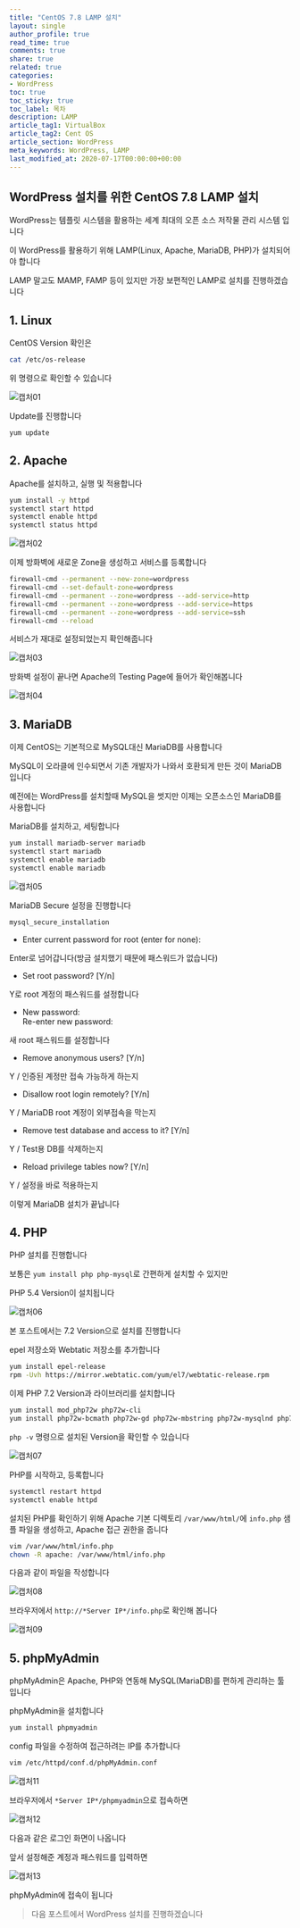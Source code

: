 ```yaml
---
title: "CentOS 7.8 LAMP 설치"
layout: single
author_profile: true
read_time: true
comments: true
share: true
related: true
categories:
- WordPress
toc: true
toc_sticky: true
toc_label: 목차
description: LAMP
article_tag1: VirtualBox
article_tag2: Cent OS
article_section: WordPress
meta_keywords: WordPress, LAMP
last_modified_at: 2020-07-17T00:00:00+00:00
---
```

## WordPress 설치를 위한 CentOS 7.8 LAMP 설치

WordPress는 템플릿 시스템을 활용하는 세계 최대의 오픈 소스 저작물 관리 시스템 입니다

이 WordPress를 활용하기 위해 LAMP(Linux, Apache, MariaDB, PHP)가 설치되어야 합니다

LAMP 말고도 MAMP, FAMP 등이 있지만 가장 보편적인 LAMP로 설치를 진행하겠습니다

## 1. Linux

CentOS Version 확인은

~~~bash
cat /etc/os-release
~~~

위 명령으로 확인할 수 있습니다

![캡처01](https://user-images.githubusercontent.com/51220344/87903955-39b19300-ca98-11ea-90c7-74391f770683.PNG)

Update를 진행합니다

~~~bash
yum update
~~~

## 2. Apache

Apache를 설치하고, 실행 및 적용합니다

~~~bash
yum install -y httpd
systemctl start httpd
systemctl enable httpd
systemctl status httpd
~~~

![캡처02](https://user-images.githubusercontent.com/51220344/87904172-b3498100-ca98-11ea-8423-839cc9988a88.PNG)

이제 방화벽에 새로운 Zone을 생성하고 서비스를 등록합니다

~~~bash
firewall-cmd --permanent --new-zone=wordpress
firewall-cmd --set-default-zone=wordpress
firewall-cmd --permanent --zone=wordpress --add-service=http
firewall-cmd --permanent --zone=wordpress --add-service=https
firewall-cmd --permanent --zone=wordpress --add-service=ssh
firewall-cmd --reload
~~~

서비스가 재대로 설정되었는지 확인해줍니다

![캡처03](https://user-images.githubusercontent.com/51220344/87904360-1804db80-ca99-11ea-92c1-48708d88b0d8.PNG)

방화벽 설정이 끝나면 Apache의 Testing Page에 들어가 확인해봅니다

![캡처04](https://user-images.githubusercontent.com/51220344/87905984-b5adda00-ca9c-11ea-8fc5-1b8b1cdf028d.PNG)

## 3. MariaDB

이제 CentOS는 기본적으로 MySQL대신 MariaDB를 사용합니다

MySQL이 오라클에 인수되면서 기존 개발자가 나와서 호환되게 만든 것이 MariaDB 입니다

예전에는 WordPress를 설치할때 MySQL을 썻지만 이제는 오픈소스인 MariaDB를 사용합니다

MariaDB를 설치하고, 세팅합니다

~~~bash
yum install mariadb-server mariadb
systemctl start mariadb
systemctl enable mariadb
systemctl enable mariadb
~~~

![캡처05](https://user-images.githubusercontent.com/51220344/87904678-cad53980-ca99-11ea-92b3-ba32e94e209a.PNG)

MariaDB Secure 설정을 진행합니다

~~~bash
mysql_secure_installation
~~~

- Enter current password for root (enter for none):

Enter로 넘어갑니다(방금 설치했기 때문에 패스워드가 없습니다)

- Set root password? [Y/n]

Y로 root 계정의 패스워드를 설정합니다

- New password: <br>Re-enter new password: 

새 root 패스워드를 설정합니다

- Remove anonymous users? [Y/n]

Y / 인증된 계정만 접속 가능하게 하는지

- Disallow root login remotely? [Y/n]

Y / MariaDB root 계정이 외부접속을 막는지

- Remove test database and access to it? [Y/n]

Y / Test용 DB를 삭제하는지

- Reload privilege tables now? [Y/n]

Y / 설정을 바로 적용하는지

이렇게 MariaDB 설치가 끝납니다

## 4. PHP

PHP 설치를 진행합니다

보통은 `yum install php php-mysql`로 간편하게 설치할 수 있지만

PHP 5.4 Version이 설치됩니다

![캡처06](https://user-images.githubusercontent.com/51220344/87905239-120ffa00-ca9b-11ea-8302-ef007ef96e41.PNG)

본 포스트에서는 7.2 Version으로 설치를 진행합니다

epel 저장소와 Webtatic 저장소를 추가합니다

~~~bash
yum install epel-release
rpm -Uvh https://mirror.webtatic.com/yum/el7/webtatic-release.rpm
~~~

이제 PHP 7.2 Version과 라이브러리를 설치합니다

~~~bash
yum install mod_php72w php72w-cli
yum install php72w-bcmath php72w-gd php72w-mbstring php72w-mysqlnd php72w-pear php72w-xml php72w-xmlrpc php72w-process
~~~

`php -v` 명령으로 설치된 Version을 확인할 수 있습니다

![캡처07](https://user-images.githubusercontent.com/51220344/87905230-09b7bf00-ca9b-11ea-9847-c99fc96a0972.PNG)

PHP를 시작하고, 등록합니다

~~~bash
systemctl restart httpd
systemctl enable httpd
~~~

설치된 PHP를 확인하기 위해 Apache 기본 디렉토리 `/var/www/html/`에 `info.php` 샘플 파일을 생성하고, Apache 접근 권한을 줍니다

~~~bash
vim /var/www/html/info.php
chown -R apache: /var/www/html/info.php
~~~

다음과 같이 파일을 작성합니다

![캡처08](https://user-images.githubusercontent.com/51220344/87905415-792dae80-ca9b-11ea-9b8f-cba76b7a4343.PNG)

브라우저에서 `http://*Server IP*/info.php`로 확인해 봅니다

![캡처09](https://user-images.githubusercontent.com/51220344/87906006-bf374200-ca9c-11ea-858e-e2cde8956d28.PNG)

## 5. phpMyAdmin

phpMyAdmin은 Apache, PHP와 연동해 MySQL(MariaDB)를 편하게 관리하는 툴입니다

phpMyAdmin을 설치합니다

~~~bash
yum install phpmyadmin
~~~

config 파일을 수정하여 접근하려는 IP를 추가합니다

~~~bash
vim /etc/httpd/conf.d/phpMyAdmin.conf
~~~

![캡처11](https://user-images.githubusercontent.com/51220344/87905740-3b7d5580-ca9c-11ea-8372-17cb9ef45e3f.PNG)

> 

브라우저에서 `*Server IP*/phpmyadmin`으로 접속하면

![캡처12](https://user-images.githubusercontent.com/51220344/87906021-c8c0aa00-ca9c-11ea-8bba-304713b82d5f.PNG)

다음과 같은 로그인 화면이 나옵니다

앞서 설정해준 계정과 패스워드를 입력하면

![캡처13](https://user-images.githubusercontent.com/51220344/87906033-d2e2a880-ca9c-11ea-9921-4f51c3e25f06.PNG)

phpMyAdmin에 접속이 됩니다

> 다음 포스트에서 WordPress 설치를 진행하겠습니다